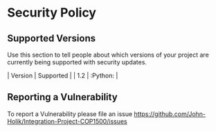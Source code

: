 # Security Policy

## Supported Versions

Use this section to tell people about which versions of your project are
currently being supported with security updates.

| Version | Supported          |
|   1.2   | :Python:           |

## Reporting a Vulnerability

To report a Vulnerability please file an issue https://github.com/John-Holik/Integration-Project-COP1500/issues
